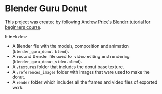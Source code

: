 # Blender Guru Donut

This project was created by following [Andrew Price's Blender tutorial for beginners course](https://youtu.be/nIoXOplUvAw).

It includes:

- A Blender file with the models, composition and animation (`blender_guru_donut.blend`).
- A second Blender file used for video editing and rendering (`blender_guru_donut_video.blend`).
- A `/textures` folder that includes the donut base texture.
- A `/references_images` folder with images that were used to make the donut.
- A `render` folder which includes all the frames and video files of exported work.

